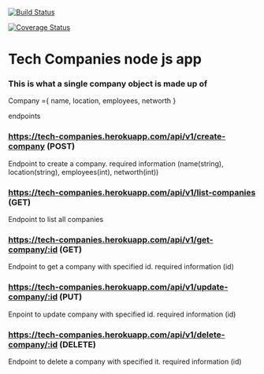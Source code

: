 [![Build Status](https://travis-ci.org/Bernard-Namangala/tech-companies.svg?branch=develop)](https://travis-ci.org/Bernard-Namangala/tech-companies)

[![Coverage Status](https://coveralls.io/repos/github/Bernard-Namangala/tech-companies/badge.svg?branch=master)](https://coveralls.io/github/Bernard-Namangala/tech-companies?branch=master)
# Tech Companies node js app

### This is what a single company object is made up of

Company ={
name,
location,
employees,
networth
}

endpoints

### https://tech-companies.herokuapp.com/api/v1/create-company (POST)

Endpoint to create a company. required information (name(string), location(string), employees(int), networth(int))

### https://tech-companies.herokuapp.com/api/v1/list-companies (GET)

Endpoint to list all companies

### https://tech-companies.herokuapp.com/api/v1/get-company/:id (GET)

Endpoint to get a company with specified id. required information (id)

### https://tech-companies.herokuapp.com/api/v1/update-company/:id (PUT)

Enpoint to update company with specified id. required information (id)

### https://tech-companies.herokuapp.com/api/v1/delete-company/:id (DELETE)

Endpoint to delete a company with specified it. required information (id)
